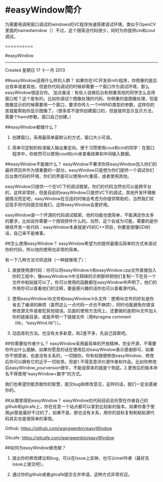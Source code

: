 #easyWindow简介
==========

为需要用调用窗口调试的windows的VC程序快速搭建调试环境，类似于OpenCV里面的namedwindow（）不过，这个很简洁代码很少，同时为你提供cin和cout调试。

==========

#easyWindow
****
Created 星期日 17 十一月 2013


##easyWindow适用什么样的人群？
如果你在VC开发非mfc程序，你侧重的是后台效率或者其他，但是你代码调试的时候却需要一个窗口作为调试环境，那么easyWindow很适合你。
加点废话：有些人说做后台和侧重其他的同学怎么会用窗口呢？这个是有的。比如你调试个图像处理的代码，你侧重的是图像处理，但是图像显示的时候需要用一个窗口，要求你传入一个HWND类型的参数，这样你的库就能帮助你显示图像了。（很多库不提供创建窗口的，但是提供显示显示方法，需要个hwnd参数，窗口自己创建。）
	

##easyWindow都做什么？
1. 创建窗口，采用最简单最默认的方式，窗口大小可调。

2. 简单可定制的标准输入输出重定向，便于习惯使用cout和cin的同学：在窗口程序中，你依然可以使用cout和cin来查看结果和中间输入数据。


##easyWindow不能做什么？
easyWindow不奢求你将easyWindow加入你们的最终项目并作为很重要的一部分。easyWindow只是想为你们提供一个调试你们后台类代码的环境，你们的界面可以使用mfc重搭，或者使用其他。

easyWindow只提供一个在VC下的调试框架。你们的代码当然也可以是跨平台的，这样非常好，但是目前的easyWindow只提供VC下的调试，其他开发环境根据情况而定吧，easyWindow在合适的时候会考虑为你提供帮助的，当然我们欢迎高手将代码提交给我们，这样easyWindow会更好用。

easyWindow是一个开源的代码调试框架，他的功能也很简单，不能满足你太多的要求，比如说你需要一个按钮控件什么的。当然，这个会成为可能，需要的是你继续开发一些代码：easyWindow本身就是VS的C++项目，你要是很懂GDI的话，自己来不是难事。

	
##怎么使用easyWindow？
easyWindow希望为你提供最傻瓜简单的方式来调试你的代码，所以他的使用也非常的简单。

有一下几种方法可供选择（一种就够用了）：

1. 直接使用源代码：你可以将easyWindow.h和easyWindow.cpp文件直接加入你的工程中，像easyWindow.h中注释掉的示例那样把他们复制一下在另一个文件中粘贴就可以了。你可以使用的函数都在easyWindow中声明了。他们的作用你可以查看他们的注释，要是感兴趣的话你也可以查看源代码。

2. 使用easyWindow.lib文件和easyWindow.h头文件：使用lib文件的好处是你省去了编译的麻烦（虽然这么一点代码一点也不麻烦），同时也能避免你错误修改源文件或者犯其他错误。后面的使用方法同上，还要做的是把lib文件加入你的链接目录，或是声明一下链接文件（用#pragma comment（lib，“easyWind.lib”））。

3. 动态库的方法。也没有太多新意，和2差不多，先自己探索吧。


##你需要给作者什么？
easyWindow采用最简单的开放精神，完全开源，不需要你作出什么报酬，如果你愿意的话在使用后对easyWindow表示感谢即可，如果你不想感谢，也是没有关系的，一切随你。你有权随便修改easyWindow，修改后你可以拥有它的近乎一切权责。但是1.不得恶意评价源作者和作品，比如你修改后easyWindow_yourversion很牛，不能说原来的就是个狗屁。2.更改后的版本命名不得使用“easyWindow+数字“的方式。

我们也希望你能贡献你的智慧，提交bug和修改意见，这样的话，我们一定会感谢你的。

	
##从哪里得到easyWindow？
easyWindow的代码目前会托管在作者自己的github和gitcafe上，你在任意一个站点都可以拿到比较新的版本。如果你善于使用git那是最好不过的了，如果不是，那也没有关系，用你的鼠标复制和粘贴源代码其实也是很简单的事情。

Github:  <https://github.com/wangwenbin/easyWindow>

Gitcafe: <https://gitcafe.com/wangwenbin/easyWindow>

	
##如何为easyWindow做贡献？
1. 提出你的修改建议和bug，可以在Issue上反映，也可以mail作者（最好去issue上提交吧）。

2. 通过你的github或者gitcafe提交合并申请。这种方式非常欢迎。
